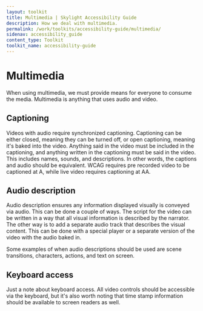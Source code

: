 ```yaml
---
layout: toolkit
title: Multimedia | Skylight Accessibility Guide
description: How we deal with multimedia.
permalink: /work/toolkits/accessibility-guide/multimedia/
sidenav: accessibility_guide
content_type: Toolkit
toolkit_name: accessibility-guide
---
```


# Multimedia

When using multimedia, we must provide means for everyone to consume the media. Multimedia is anything that uses audio and video.

## Captioning

Videos with audio require synchronized captioning. Captioning can be either closed, meaning they can be turned off, or open captioning, meaning it's baked into the video. Anything said in the video must be included in the captioning, and anything written in the captioning must be said in the video. This includes names, sounds, and descriptions. In other words, the captions and audio should be equivalent. WCAG requires pre recorded video to be captioned at A, while live video requires captioning at AA.

## Audio description

Audio description ensures any information displayed visually is conveyed via audio. This can be done a couple of ways. The script for the video can be written in a way that all visual information is described by the narrator. The other way is to add a separate audio track that describes the visual content. This can be done with a special player or a separate version of the video with the audio baked in.

Some examples of when audio descriptions should be used are scene transitions, characters, actions, and text on screen.

## Keyboard access

Just a note about keyboard access. All video controls should be accessible via the keyboard, but it's also worth noting that time stamp information should be available to screen readers as well.
